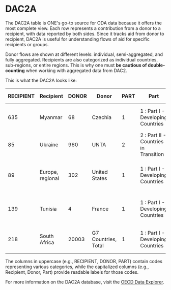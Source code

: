 # DAC2A
The DAC2A table is ONE's go-to source for ODA data because it offers the most complete view. Each row represents a contribution from a donor to a recipient, with data reported by both sides. Since it tracks aid from donor to recipient, DAC2A is useful for understanding flows of aid for specific recipients or groups.

Donor flows are shown at different levels: individual, semi-aggregated, and fully aggregated. Recipients are also categorized as individual countries, sub-regions, or entire regions. This is why one  must **be cautious of double-counting** when working with aggregated data from DAC2.

This is what the DAC2A looks like:

| RECIPIENT | Recipient        | DONOR | Donor               | PART | Part                                  | AIDTYPE | Aid type                   | DATATYPE | Amount type                         | TIME  | Year | Value  | Flags |
|-----------|------------------|-------|---------------------|------|---------------------------------------|---------|----------------------------|----------|-------------------------------------|-------|------|--------|-------|
| 635       | Myanmar          | 68    | Czechia             | 1    | 1 : Part I - Developing Countries     | 286     | ODA as % GNI (Recipient)   | A        | Current Prices (USD millions)       | 2012  | 2012 | 0.0    |       |
| 85        | Ukraine          | 960   | UNTA                | 2    | 2 : Part II - Countries in Transition | 206     | ODA: Total Net             | A        | Current Prices (USD millions)       | 1996  | 1996 | 0.66   |       |
| 89        | Europe, regional | 302   | United States       | 1    | 1 : Part I - Developing Countries     | 219     | Recoveries                 | D        | Constant Prices (2022 USD millions) | 2015  | 2015 | -0.07  |       |
| 139       | Tunisia          | 4     | France              | 1    | 1 : Part I - Developing Countries     | 206     | ODA: Total Net             | D        | Constant Prices (2022 USD millions) | 1979  | 1979 | 130.02 |       |
| 218       | South Africa     | 20003 | G7 Countries, Total | 1    | 1 : Part I - Developing Countries     | 201     | Grants, Total              | A        | Current Prices (USD millions)       | 1993  | 1993 | 102.83 |       |

The columns in uppercase (e.g., RECIPIENT, DONOR, PART) contain codes representing various categories, while the capitalized columns (e.g., Recipient, Donor, Part) provide readable labels for those codes.

For more information on the DAC2A database, visit the [OECD Data Explorer](https://data-explorer.oecd.org/vis?tm=DAC2A&pg=0&snb=1&df[ds]=dsDisseminateFinalDMZ&df[id]=DSD_DAC2%40DF_DAC2A&df[ag]=OECD.DCD.FSD&df[vs]=1.1&dq=.DPGC.206.USD.Q&lom=LASTNPERIODS&lo=5&to[TIME_PERIOD]=false).